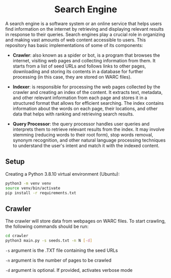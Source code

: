 <h1 align="center"> Search Engine </h1>

A search engine is a software system or an online service that helps users find information on the internet by retrieving and displaying relevant results in response to their queries. Search engines play a crucial role in organizing and making vast amounts of web content accessible to users. This repository has basic implementations of some of its components:
* **Crawler**: also known as a spider or bot, is a program that browses the internet, visiting web pages and collecting information from them. It starts from a list of seed URLs and follows links to other pages, downloading and storing its contents in a database for further processing (in this case, they are stored on WARC files).

* **Indexer**: is responsible for processing the web pages collected by the crawler and creating an index of the content. It extracts text, metadata, and other relevant information from each page and stores it in a structured format that allows for efficient searching. The index contains information about the words on each page, their locations, and other data that helps with ranking and retrieving search results.

* **Query Processor**: the query processor handles user queries and interprets them to retrieve relevant results from the index. It may involve stemming (reducing words to their root form), stop words removal, synonym recognition, and other natural language processing techniques to understand the user's intent and match it with the indexed content.

## Setup

Creating a Python 3.8.10 virtual environment (Ubuntu):

```bash
python3 -m venv venv
source venv/bin/activate
pip install -r requirements.txt
```

## Crawler

The crawler will store data from webpages on WARC files. To start crawling, the following commands should be run:

```bash
cd crawler
python3 main.py -s seeds.txt -n N [-d]
```

```-s``` argument is the .TXT file containing the seed URLs

```-n``` argument is the number of pages to be crawled

```-d``` argument is optional. If provided, activates verbose mode

